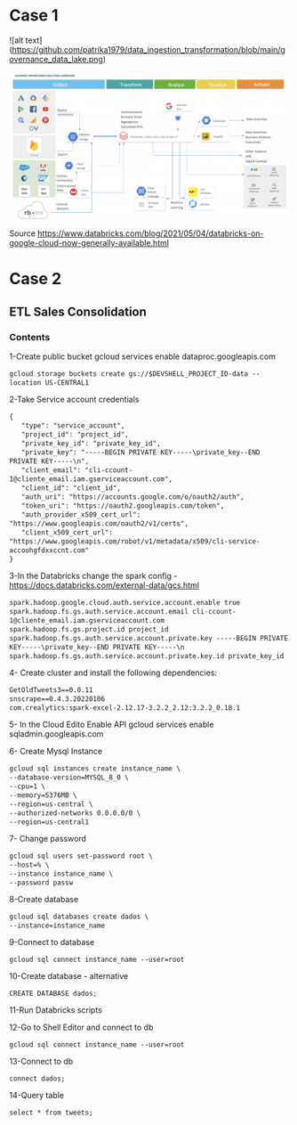 # Case 1
![alt text] (https://github.com/patrika1979/data_ingestion_transformation/blob/main/governance_data_lake.png)

![alt text](https://github.com/patrika1979/data_ingestion_transformation/blob/main/on-premises_gcp.png)

Source https://www.databricks.com/blog/2021/05/04/databricks-on-google-cloud-now-generally-available.html

# Case 2

## ETL Sales Consolidation

### Contents

1-Create public bucket
	gcloud services enable dataproc.googleapis.com
	
	gcloud storage buckets create gs://$DEVSHELL_PROJECT_ID-data --location US-CENTRAL1


2-Take Service account credentials
```
{
   "type": "service_account",
   "project_id": "project_id",
   "private_key_id": "private_key_id",
   "private_key": "-----BEGIN PRIVATE KEY-----\private_key--END PRIVATE KEY-----\n",
   "client_email": "cli-ccount-1@cliente_email.iam.gserviceaccount.com",
   "client_id": "client_id",
   "auth_uri": "https://accounts.google.com/o/oauth2/auth",
   "token_uri": "https://oauth2.googleapis.com/token",
   "auth_provider_x509_cert_url": "https://www.googleapis.com/oauth2/v1/certs",
   "client_x509_cert_url": "https://www.googleapis.com/robot/v1/metadata/x509/cli-service-accoohgfdxxccnt.com"
}
```
3-In the Databricks change the spark config - https://docs.databricks.com/external-data/gcs.html
```
spark.hadoop.google.cloud.auth.service.account.enable true
spark.hadoop.fs.gs.auth.service.account.email cli-ccount-1@cliente_email.iam.gserviceaccount.com
spark.hadoop.fs.gs.project.id project_id
spark.hadoop.fs.gs.auth.service.account.private.key -----BEGIN PRIVATE KEY-----\private_key--END PRIVATE KEY-----\n
spark.hadoop.fs.gs.auth.service.account.private.key.id private_key_id
```
4- Create cluster and install the following dependencies:
	
	GetOldTweets3==0.0.11
	snscrape==0.4.3.20220106
	com.crealytics:spark-excel-2.12.17-3.2.2_2.12:3.2.2_0.18.1
	
5- In the Cloud Edito Enable API
	gcloud services enable sqladmin.googleapis.com
	
6- Create Mysql Instance

	gcloud sql instances create instance_name \
	--database-version=MYSQL_8_0 \
	--cpu=1 \
	--memory=5376MB \
	--region=us-central \
	--authorized-networks 0.0.0.0/0 \
	--region=us-central1
	
7- Change password
	
	gcloud sql users set-password root \
	--host=% \
	--instance instance_name \
	--password passw
	
8-Create database
	
	gcloud sql databases create dados \
	--instance=instance_name

9-Connect to database
	
	gcloud sql connect instance_name --user=root 

10-Create database - alternative
	
	
	CREATE DATABASE dados;
	
11-Run Databricks scripts

12-Go to Shell Editor and connect to db

	gcloud sql connect instance_name --user=root
	
13-Connect to db

	connect dados;

14-Query table

	select * from tweets;
